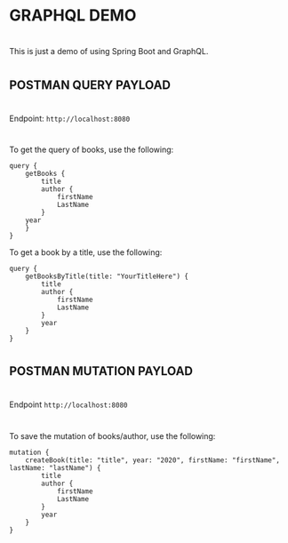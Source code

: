# GRAPHQL DEMO
#

This is just a demo of using Spring Boot and GraphQL. 

#
#
## POSTMAN QUERY PAYLOAD
#
Endpoint: `http://localhost:8080`
#
To get the query of books, use the following:

```
query {
    getBooks {
        title
        author {
            firstName
            LastName
        }
    year
    }
}
```

To get a book by a title, use the following:

```
query {
    getBooksByTitle(title: "YourTitleHere") {
        title
        author {
            firstName
            LastName
        }
        year
    }
}
```
#
## POSTMAN MUTATION PAYLOAD
#
Endpoint `http://localhost:8080`
#
To save the mutation of books/author, use the following:
```
mutation {
    createBook(title: "title", year: "2020", firstName: "firstName", lastName: "lastName") {
        title
        author {
            firstName
            LastName
        }
        year
    }
}
```

